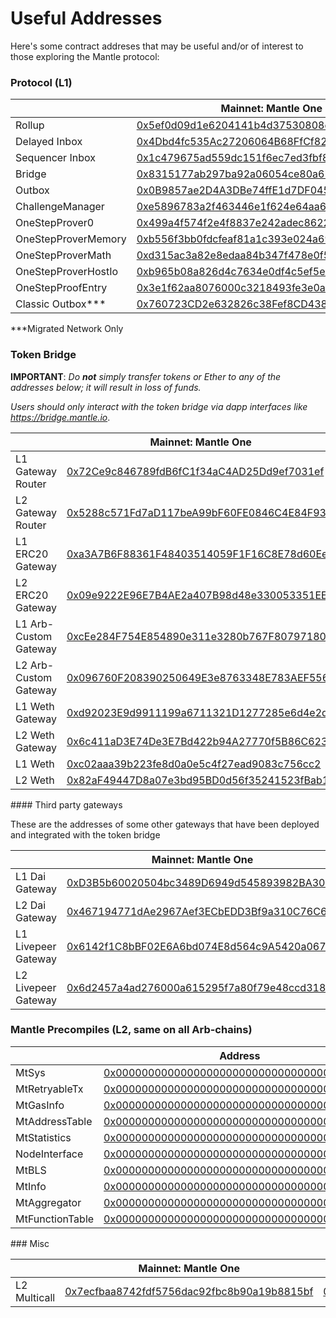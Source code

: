 # Useful Addresses

Here's some contract addreses that may be useful and/or of interest to those exploring the Mantle protocol:

### Protocol (L1)

<em className="arb-docs-table useful-address-table" id="protocol-addresses-table">

|                      | Mainnet: Mantle One                                                                                                 | Mantle Nova                                                                                                         | Arb-Rinkeby                                                                                                                   | Mantle Goerli Rollup                                                                                                          |     |
| -------------------- | --------------------------------------------------------------------------------------------------------------------- | --------------------------------------------------------------------------------------------------------------------- | ----------------------------------------------------------------------------------------------------------------------------- | ---------------------------------------------------------------------------------------------------------------------------- | --- |
| Rollup               | [0x5ef0d09d1e6204141b4d37530808ed19f60fba35](https://etherscan.io/address/0x5ef0d09d1e6204141b4d37530808ed19f60fba35) | [0xfb209827c58283535b744575e11953dcc4bead88](https://etherscan.io/address/0xfb209827c58283535b744575e11953dcc4bead88) | [0x71c6093C564EDDCFAf03481C3F59F88849F1e644](https://rinkeby.etherscan.io/address/0x71c6093C564EDDCFAf03481C3F59F88849F1e644) | [0x45e5cAea8768F42B385A366D3551Ad1e0cbFAb17](https://goerli.etherscan.io/address/0x45e5cAea8768F42B385A366D3551Ad1e0cbFAb17) |     |
| Delayed Inbox        | [0x4Dbd4fc535Ac27206064B68FfCf827b0A60BAB3f](https://etherscan.io/address/0x4Dbd4fc535Ac27206064B68FfCf827b0A60BAB3f) | [0xc4448b71118c9071bcb9734a0eac55d18a153949](https://etherscan.io/address/0xc4448b71118c9071bcb9734a0eac55d18a153949) | [0x578BAde599406A8fE3d24Fd7f7211c0911F5B29e](https://rinkeby.etherscan.io/address/0x578BAde599406A8fE3d24Fd7f7211c0911F5B29e) | [0x6BEbC4925716945D46F0Ec336D5C2564F419682C](https://goerli.etherscan.io/address/0x6BEbC4925716945D46F0Ec336D5C2564F419682C) |     |
| Sequencer Inbox      | [0x1c479675ad559dc151f6ec7ed3fbf8cee79582b6](https://etherscan.io/address/0x1c479675ad559dc151f6ec7ed3fbf8cee79582b6) | [0x211e1c4c7f1bf5351ac850ed10fd68cffcf6c21b](https://etherscan.io/address/0x211e1c4c7f1bf5351ac850ed10fd68cffcf6c21b) | [0x957C9c64f7c2cE091E56aF3F33AB20259096355F](https://rinkeby.etherscan.io/address/0x957C9c64f7c2cE091E56aF3F33AB20259096355F) | [0x0484A87B144745A2E5b7c359552119B6EA2917A9](https://goerli.etherscan.io/address/0x0484A87B144745A2E5b7c359552119B6EA2917A9) |     |
| Bridge               | [0x8315177ab297ba92a06054ce80a67ed4dbd7ed3a](https://etherscan.io/address/0x8315177ab297ba92a06054ce80a67ed4dbd7ed3a) | [0xc1ebd02f738644983b6c4b2d440b8e77dde276bd](https://etherscan.io/address/0xc1ebd02f738644983b6c4b2d440b8e77dde276bd) | [0x85C720444e436E1F9407E0C3895d3fE149f41168](https://rinkeby.etherscan.io/address/0x85C720444e436E1F9407E0C3895d3fE149f41168) | [0xaf4159a80b6cc41ed517db1c453d1ef5c2e4db72](https://goerli.etherscan.io/address/0xaf4159a80b6cc41ed517db1c453d1ef5c2e4db72) |     |
| Outbox               | [0x0B9857ae2D4A3DBe74ffE1d7DF045bb7F96E4840](https://etherscan.io/address/0x0B9857ae2D4A3DBe74ffE1d7DF045bb7F96E4840) | [0xD4B80C3D7240325D18E645B49e6535A3Bf95cc58](https://etherscan.io/address/0xD4B80C3D7240325D18E645B49e6535A3Bf95cc58) | [0x36648F69cEb55Ce1B2920Bf2de321FBc9c378f0E](https://rinkeby.etherscan.io/address/0x36648F69cEb55Ce1B2920Bf2de321FBc9c378f0E) | [0x45Af9Ed1D03703e480CE7d328fB684bb67DA5049](https://goerli.etherscan.io/address/0x45Af9Ed1D03703e480CE7d328fB684bb67DA5049) |     |
| ChallengeManager     | [0xe5896783a2f463446e1f624e64aa6836be4c6f58](https://etherscan.io/address/0xe5896783a2f463446e1f624e64aa6836be4c6f58) | [0xa59075221b50c598aed0eae0bb9869639513af0d](https://etherscan.io/address/0xa59075221b50c598aed0eae0bb9869639513af0d) | [0xdd5d619823ef1fc7075a219a830ec8032e2c488e](https://rinkeby.etherscan.io/address/0xdd5d619823ef1fc7075a219a830ec8032e2c488e) | [0xcaa89a8a8771dfd95020fba805f2dc774d2e625d](https://goerli.etherscan.io/address/0xcaa89a8a8771dfd95020fba805f2dc774d2e625d) |     |
| OneStepProver0       | [0x499a4f574f2e4f8837e242adec86223ef7deefcc](https://etherscan.io/address/0x499a4f574f2e4f8837e242adec86223ef7deefcc) | [0x8323b58c522690e6afae94044825f0c79a93d236](https://etherscan.io/address/0x8323b58c522690e6afae94044825f0c79a93d236) | [0x554e12DBAa0fBeB8A35583a6Fd9D04BaA4ff597f](https://rinkeby.etherscan.io/address/0x554e12DBAa0fBeB8A35583a6Fd9D04BaA4ff597f) | [0xD7422f07fe48f6e82E40587feb2acaE1451f08A6](https://goerli.etherscan.io/address/0xD7422f07fe48f6e82E40587feb2acaE1451f08A6) |     |
| OneStepProverMemory  | [0xb556f3bb0fdcfeaf81a1c393e024a69a3327b676](https://etherscan.io/address/0xb556f3bb0fdcfeaf81a1c393e024a69a3327b676) | [0x7a6c0503107858f82a790e481024134092e19979](https://etherscan.io/address/0x7a6c0503107858f82a790e481024134092e19979) | [0x25453614F57c026166De653351b3AcC1f45c4763](https://rinkeby.etherscan.io/address/0x25453614F57c026166De653351b3AcC1f45c4763) | [0x9221854E95283670E58738805a2d20405d17682E](https://goerli.etherscan.io/address/0x9221854E95283670E58738805a2d20405d17682E) |     |
| OneStepProverMath    | [0xd315ac3a82e8edaa84b347f478e0f59801747970](https://etherscan.io/address/0xd315ac3a82e8edaa84b347f478e0f59801747970) | [0x1efb116ebc38ce895eb2e5e009234e0e0836f2f5](https://etherscan.io/address/0x1efb116ebc38ce895eb2e5e009234e0e0836f2f5) | [0x2E117B00f1DA98CD7165BAb6388539ce65bE0E6c](https://rinkeby.etherscan.io/address/0x2E117B00f1DA98CD7165BAb6388539ce65bE0E6c) | [0xFe18aB9B105a8C13Fbd67a0DaCb1C70e84Bb5d5E](https://goerli.etherscan.io/address/0xFe18aB9B105a8C13Fbd67a0DaCb1C70e84Bb5d5E) |     |
| OneStepProverHostIo  | [0xb965b08a826d4c7634e0df4c5ef5e1d1f9b5d13a](https://etherscan.io/address/0xb965b08a826d4c7634e0df4c5ef5e1d1f9b5d13a) | [0x9cbc3f14a57ce6ead0e770f528e2f1e8b8c37613](https://etherscan.io/address/0x9cbc3f14a57ce6ead0e770f528e2f1e8b8c37613) | [0x686861ff78A55076237C8BDA698E86815f8E2fA7](https://rinkeby.etherscan.io/address/0x686861ff78A55076237C8BDA698E86815f8E2fA7) | [0x5518772ddb8e65416c6572E28BE58dAfc8A3834c](https://goerli.etherscan.io/address/0x5518772ddb8e65416c6572E28BE58dAfc8A3834c) |     |
| OneStepProofEntry    | [0x3e1f62aa8076000c3218493fe3e0ae40bcb9a1df](https://etherscan.io/address/0x3e1f62aa8076000c3218493fe3e0ae40bcb9a1df) | [0x7adca86896c4220f19b2f7f9746e7a99e57b0fc5](https://etherscan.io/address/0x7adca86896c4220f19b2f7f9746e7a99e57b0fc5) | [0x190274fEa8f30e3f48CE43aDCBd9a74110118284](https://rinkeby.etherscan.io/address/0x190274fEa8f30e3f48CE43aDCBd9a74110118284) | [0xe46a0585C3Cb05AaE200161534Af1aE5Dff61294](https://goerli.etherscan.io/address/0xe46a0585C3Cb05AaE200161534Af1aE5Dff61294) |     |
| Classic Outbox\*\*\* | [0x760723CD2e632826c38Fef8CD438A4CC7E7E1A40](https://etherscan.io/address/0x760723CD2e632826c38Fef8CD438A4CC7E7E1A40) |                                                                                                                       | [0x2360A33905dc1c72b12d975d975F42BaBdcef9F3](https://rinkeby.etherscan.io/address/0x2360A33905dc1c72b12d975d975F42BaBdcef9F3) |                                                                                                                              |     |

</em>

\*\*\*Migrated Network Only

### Token Bridge

**IMPORTANT**: _Do **not** simply transfer tokens or Ether to any of the addresses below; it will result in loss of funds._

_Users should only interact with the token bridge via dapp interfaces like https://bridge.mantle.io_.

<em className="arb-docs-table useful-address-table" id="bridge-addresses-table">

|                       | Mainnet: Mantle One                                                                                                 | Mainnet: Mantle Nova                                                                                                             | Arb-Rinkeby                                                                                                                   | Mantle Goerli Rollup                                                                                                                         |
| --------------------- | --------------------------------------------------------------------------------------------------------------------- | ---------------------------------------------------------------------------------------------------------------------------------- | ----------------------------------------------------------------------------------------------------------------------------- | ------------------------------------------------------------------------------------------------------------------------------------------- |
| L1 Gateway Router     | [0x72Ce9c846789fdB6fC1f34aC4AD25Dd9ef7031ef](https://etherscan.io/address/0x72Ce9c846789fdB6fC1f34aC4AD25Dd9ef7031ef) | [0xC840838Bc438d73C16c2f8b22D2Ce3669963cD48](https://etherscan.io/address/0xC840838Bc438d73C16c2f8b22D2Ce3669963cD48)              | [0x70C143928eCfFaf9F5b406f7f4fC28Dc43d68380](https://rinkeby.etherscan.io/address/0x70C143928eCfFaf9F5b406f7f4fC28Dc43d68380) | [0x4c7708168395aEa569453Fc36862D2ffcDaC588c](https://goerli.etherscan.io/address/0x4c7708168395aEa569453Fc36862D2ffcDaC588c)                |
| L2 Gateway Router     | [0x5288c571Fd7aD117beA99bF60FE0846C4E84F933](https://arbiscan.io/address/0x5288c571Fd7aD117beA99bF60FE0846C4E84F933)  | [0x21903d3F8176b1a0c17E953Cd896610Be9fFDFa8](https://nova-explorer.mantle.io/address/0x21903d3F8176b1a0c17E953Cd896610Be9fFDFa8) | [0x9413AD42910c1eA60c737dB5f58d1C504498a3cD](https://testnet.arbiscan.io/address/0x9413AD42910c1eA60c737dB5f58d1C504498a3cD)  | [0xE5B9d8d42d656d1DcB8065A6c012FE3780246041](https://goerli-rollup-explorer.mantle.io/address/0xE5B9d8d42d656d1DcB8065A6c012FE3780246041) |
| L1 ERC20 Gateway      | [0xa3A7B6F88361F48403514059F1F16C8E78d60EeC](https://etherscan.io/address/0xa3A7B6F88361F48403514059F1F16C8E78d60EeC) | [0xB2535b988dcE19f9D71dfB22dB6da744aCac21bf](https://etherscan.io/address/0xB2535b988dcE19f9D71dfB22dB6da744aCac21bf)              | [0x91169Dbb45e6804743F94609De50D511C437572E](https://rinkeby.etherscan.io/address/0x91169Dbb45e6804743F94609De50D511C437572E) | [0x715D99480b77A8d9D603638e593a539E21345FdF](https://goerli.etherscan.io/address/0x715D99480b77A8d9D603638e593a539E21345FdF)                |
| L2 ERC20 Gateway      | [0x09e9222E96E7B4AE2a407B98d48e330053351EEe](https://arbiscan.io/address/0x09e9222E96E7B4AE2a407B98d48e330053351EEe)  | [0xcF9bAb7e53DDe48A6DC4f286CB14e05298799257](https://nova-explorer.mantle.io/address/0xcF9bAb7e53DDe48A6DC4f286CB14e05298799257) | [0x195C107F3F75c4C93Eba7d9a1312F19305d6375f](https://testnet.arbiscan.io/address/0x195C107F3F75c4C93Eba7d9a1312F19305d6375f)  | [0x2eC7Bc552CE8E51f098325D2FcF0d3b9d3d2A9a2](https://goerli-rollup-explorer.mantle.io/address/0x2eC7Bc552CE8E51f098325D2FcF0d3b9d3d2A9a2) |
| L1 Arb-Custom Gateway | [0xcEe284F754E854890e311e3280b767F80797180d](https://etherscan.io/address/0xcEe284F754E854890e311e3280b767F80797180d) | [0x23122da8C581AA7E0d07A36Ff1f16F799650232f](https://etherscan.io/address/0x23122da8C581AA7E0d07A36Ff1f16F799650232f)              | [0x917dc9a69F65dC3082D518192cd3725E1Fa96cA2](https://rinkeby.etherscan.io/address/0x917dc9a69F65dC3082D518192cd3725E1Fa96cA2) | [0x9fDD1C4E4AA24EEc1d913FABea925594a20d43C7](https://goerli.etherscan.io/address/0x9fDD1C4E4AA24EEc1d913FABea925594a20d43C7)                |
| L2 Arb-Custom Gateway | [0x096760F208390250649E3e8763348E783AEF5562](https://arbiscan.io/address/0x096760F208390250649E3e8763348E783AEF5562)  | [0xbf544970E6BD77b21C6492C281AB60d0770451F4](https://nova-explorer.mantle.io/address/0xbf544970E6BD77b21C6492C281AB60d0770451F4) | [0x9b014455AcC2Fe90c52803849d0002aeEC184a06](https://testnet.arbiscan.io/address/0x9b014455AcC2Fe90c52803849d0002aeEC184a06)  | [0x8b6990830cF135318f75182487A4D7698549C717](https://goerli-rollup-explorer.mantle.io/address/0x8b6990830cF135318f75182487A4D7698549C717) |
| L1 Weth Gateway       | [0xd92023E9d9911199a6711321D1277285e6d4e2db](https://etherscan.io/address/0xd92023E9d9911199a6711321D1277285e6d4e2db) | [0xE4E2121b479017955Be0b175305B35f312330BaE](https://etherscan.io/address/0xE4E2121b479017955Be0b175305B35f312330BaE)              | [0x81d1a19cf7071732D4313c75dE8DD5b8CF697eFD](https://rinkeby.etherscan.io/address/0x81d1a19cf7071732D4313c75dE8DD5b8CF697eFD) | [0x6e244cD02BBB8a6dbd7F626f05B2ef82151Ab502](https://goerli.etherscan.io/address/0x6e244cD02BBB8a6dbd7F626f05B2ef82151Ab502)                |
| L2 Weth Gateway       | [0x6c411aD3E74De3E7Bd422b94A27770f5B86C623B](https://arbiscan.io/address/0x6c411aD3E74De3E7Bd422b94A27770f5B86C623B)  | [0x7626841cB6113412F9c88D3ADC720C9FAC88D9eD](https://nova-explorer.mantle.io/address/0x7626841cB6113412F9c88D3ADC720C9FAC88D9eD) | [0xf94bc045c4E926CC0b34e8D1c41Cd7a043304ac9](https://testnet.arbiscan.io/address/0xf94bc045c4E926CC0b34e8D1c41Cd7a043304ac9)  | [0xf9F2e89c8347BD96742Cc07095dee490e64301d6](https://goerli-rollup-explorer.mantle.io/address/0xf9F2e89c8347BD96742Cc07095dee490e64301d6) |
| L1 Weth               | [0xc02aaa39b223fe8d0a0e5c4f27ead9083c756cc2](https://etherscan.io/address/0xc02aaa39b223fe8d0a0e5c4f27ead9083c756cc2) | [0xC02aaA39b223FE8D0A0e5C4F27eAD9083C756Cc2](https://etherscan.io/address/0xC02aaA39b223FE8D0A0e5C4F27eAD9083C756Cc2)              | [0xc778417E063141139Fce010982780140Aa0cD5Ab](https://rinkeby.etherscan.io/address/0xc778417E063141139Fce010982780140Aa0cD5Ab) | [0xB4FBF271143F4FBf7B91A5ded31805e42b2208d6](https://goerli.etherscan.io/address/0xB4FBF271143F4FBf7B91A5ded31805e42b2208d6)                |
| L2 Weth               | [0x82aF49447D8a07e3bd95BD0d56f35241523fBab1](https://arbiscan.io/address/0x82aF49447D8a07e3bd95BD0d56f35241523fBab1)  | [0x722E8BdD2ce80A4422E880164f2079488e115365](https://nova-explorer.mantle.io/address/0x722E8BdD2ce80A4422E880164f2079488e115365) | [0xB47e6A5f8b33b3F17603C83a0535A9dcD7E32681](https://testnet.arbiscan.io/address/0xB47e6A5f8b33b3F17603C83a0535A9dcD7E32681)  | [0xe39Ab88f8A4777030A534146A9Ca3B52bd5D43A3](https://goerli-rollup-explorer.mantle.io/address/0xe39Ab88f8A4777030A534146A9Ca3B52bd5D43A3) |

</em>
#### Third party gateways

These are the addresses of some other gateways that have been deployed and integrated with the token bridge

|                     | Mainnet: Mantle One                                                                                                 | Arb-Rinkeby                                                                                                                   |
| ------------------- | --------------------------------------------------------------------------------------------------------------------- | ----------------------------------------------------------------------------------------------------------------------------- |
| L1 Dai Gateway      | [0xD3B5b60020504bc3489D6949d545893982BA3011](https://etherscan.io/address/0xD3B5b60020504bc3489D6949d545893982BA3011) | [0x10E6593CDda8c58a1d0f14C5164B376352a55f2F](https://rinkeby.etherscan.io/address/0x10E6593CDda8c58a1d0f14C5164B376352a55f2F) |
| L2 Dai Gateway      | [0x467194771dAe2967Aef3ECbEDD3Bf9a310C76C65](https://arbiscan.io/address/0x467194771dAe2967Aef3ECbEDD3Bf9a310C76C65)  | [0x467194771dAe2967Aef3ECbEDD3Bf9a310C76C65](https://testnet.arbiscan.io/address/0x467194771dAe2967Aef3ECbEDD3Bf9a310C76C65)  |
| L1 Livepeer Gateway | [0x6142f1C8bBF02E6A6bd074E8d564c9A5420a0676](https://etherscan.io/address/0x6142f1C8bBF02E6A6bd074E8d564c9A5420a0676) | [0x831C51Cd8A38C3E42D98Acd77F06BF537D29800e](https://rinkeby.etherscan.io/address/0x831C51Cd8A38C3E42D98Acd77F06BF537D29800e) |
| L2 Livepeer Gateway | [0x6d2457a4ad276000a615295f7a80f79e48ccd318](https://arbiscan.io/address/0x6D2457a4ad276000A615295f7A80F79E48CcD318)  | [0x7e0ba3791b23d0d577cf8d09c4fdd5821222208c](https://testnet.arbiscan.io/address/0x7e0ba3791b23d0d577cf8d09c4fdd5821222208c)  |

### Mantle Precompiles (L2, same on all Arb-chains)

<em className="arb-docs-table useful-address-table" id="precompile-table">

|                  | Address                                                                                                              |
| ---------------- | -------------------------------------------------------------------------------------------------------------------- |
| MtSys           | [0x0000000000000000000000000000000000000064](https://arbiscan.io/address/0x0000000000000000000000000000000000000064) |
| MtRetryableTx   | [0x000000000000000000000000000000000000006E](https://arbiscan.io/address/0x000000000000000000000000000000000000006E) |
| MtGasInfo       | [0x000000000000000000000000000000000000006C](https://arbiscan.io/address/0x000000000000000000000000000000000000006C) |
| MtAddressTable  | [0x0000000000000000000000000000000000000066](https://arbiscan.io/address/0x0000000000000000000000000000000000000066) |
| MtStatistics    | [0x000000000000000000000000000000000000006F](https://arbiscan.io/address/0x000000000000000000000000000000000000006F) |
| NodeInterface    | [0x00000000000000000000000000000000000000C8](https://arbiscan.io/address/0x00000000000000000000000000000000000000C8) |
| MtBLS           | [0x0000000000000000000000000000000000000067](https://arbiscan.io/address/0x0000000000000000000000000000000000000067) |
| MtInfo          | [0x0000000000000000000000000000000000000065](https://arbiscan.io/address/0x0000000000000000000000000000000000000065) |
| MtAggregator    | [0x000000000000000000000000000000000000006D](https://arbiscan.io/address/0x000000000000000000000000000000000000006D) |
| MtFunctionTable | [0x0000000000000000000000000000000000000068](https://arbiscan.io/address/0x0000000000000000000000000000000000000068) |

</em> 
### Misc
<em className="arb-docs-table useful-address-table" id="misc-addresses-table">

|              | Mainnet: Mantle One                                                                                                | Mainnet: Mantle Nova                                                                                                             | Arb-Rinkeby                                                                                                                  | Mantle Goerli Rollup                                                                                                                         |
| ------------ | -------------------------------------------------------------------------------------------------------------------- | ---------------------------------------------------------------------------------------------------------------------------------- | ---------------------------------------------------------------------------------------------------------------------------- | ------------------------------------------------------------------------------------------------------------------------------------------- |
| L2 Multicall | [0x7ecfbaa8742fdf5756dac92fbc8b90a19b8815bf](https://arbiscan.io/address/0x7ecfbaa8742fdf5756dac92fbc8b90a19b8815bf) | [0x5e1eE626420A354BbC9a95FeA1BAd4492e3bcB86](https://nova-explorer.mantle.io/address/0x5e1eE626420A354BbC9a95FeA1BAd4492e3bcB86) | [0x7ecfbaa8742fdf5756dac92fbc8b90a19b8815bf](https://testnet.arbiscan.io/address/0x7ecfbaa8742fdf5756dac92fbc8b90a19b8815bf) | [0x108B25170319f38DbED14cA9716C54E5D1FF4623](https://goerli-rollup-explorer.mantle.io/address/0x108B25170319f38DbED14cA9716C54E5D1FF4623) |

</em>
